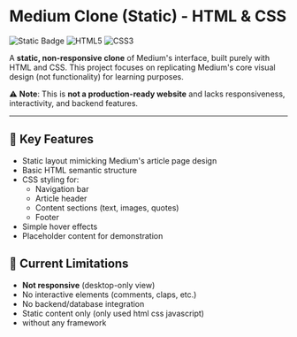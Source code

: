 # Medium Clone (Static) - HTML & CSS

![Static Badge](https://img.shields.io/badge/status-WIP-yellow) ![HTML5](https://img.shields.io/badge/HTML5-E34F26?logo=html5&logoColor=white) ![CSS3](https://img.shields.io/badge/CSS3-1572B6?logo=css3&logoColor=white)

A **static, non-responsive clone** of Medium's interface, built purely with HTML and CSS. This project focuses on replicating Medium's core visual design (not functionality) for learning purposes.

⚠️ **Note**: This is **not a production-ready website** and lacks responsiveness, interactivity, and backend features.

---

## 📌 Key Features

- Static layout mimicking Medium's article page design
- Basic HTML semantic structure
- CSS styling for:
  - Navigation bar
  - Article header
  - Content sections (text, images, quotes)
  - Footer
- Simple hover effects
- Placeholder content for demonstration

## 🚫 Current Limitations

- **Not responsive** (desktop-only view)
- No interactive elements (comments, claps, etc.)
- No backend/database integration
- Static content only (only used html css javascript)
- without any framework
  
